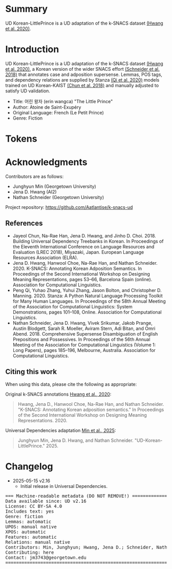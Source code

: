 # Summary

UD Korean-LittlePrince is a UD adaptation of the k-SNACS dataset
[(Hwang et al. 2020)](https://aclanthology.org/2020.dmr-1.6/).

# Introduction

UD Korean-LittlePrince is a UD adaptation of the k-SNACS dataset
[(Hwang et al. 2020)](https://aclanthology.org/2020.dmr-1.6/),
a Korean version of the wider SNACS effort [(Schneider et al. 2018)](https://aclanthology.org/P18-1018/)
that annotates case and adposition supersense.
Lemmas, POS tags, and dependency relations
are supplied by Stanza [(Qi et al. 2020)](https://aclanthology.org/2020.acl-demos.14/)
models trained on UD Korean-KAIST [(Chun et al. 2018)](https://aclanthology.org/L18-1347/)
and manually adjusted to satisfy UD validation.

* Title: 어린 왕자 (erin wangca) "The Little Prince"
* Author: Atoine de Saint-Exupéry
* Original Language: French (Le Petit Prince)
* Genre: Fiction

# Tokens

#

# Acknowledgments

Contributors are as follows:
* Junghyun Min (Georgetown University)
* Jena D. Hwang (AI2)
* Nathan Schneider (Georgetown University)

Project repository: https://github.com/Aatlantise/k-snacs-ud

## References

* Jayeol Chun, Na-Rae Han, Jena D. Hwang, and Jinho D. Choi. 2018. Building Universal Dependency Treebanks in Korean. In Proceedings of the Eleventh International Conference on Language Resources and Evaluation (LREC 2018), Miyazaki, Japan. European Language Resources Association (ELRA).
* Jena D. Hwang, Hanwool Choe, Na-Rae Han, and Nathan Schneider. 2020. K-SNACS: Annotating Korean Adposition Semantics. In Proceedings of the Second International Workshop on Designing Meaning Representations, pages 53–66, Barcelona Spain (online). Association for Computational Linguistics.
* Peng Qi, Yuhao Zhang, Yuhui Zhang, Jason Bolton, and Christopher D. Manning. 2020. Stanza: A Python Natural Language Processing Toolkit for Many Human Languages. In Proceedings of the 58th Annual Meeting of the Association for Computational Linguistics: System Demonstrations, pages 101–108, Online. Association for Computational Linguistics.
* Nathan Schneider, Jena D. Hwang, Vivek Srikumar, Jakob Prange, Austin Blodgett, Sarah R. Moeller, Aviram Stern, Adi Bitan, and Omri Abend. 2018. Comprehensive Supersense Disambiguation of English Prepositions and Possessives. In Proceedings of the 56th Annual Meeting of the Association for Computational Linguistics (Volume 1: Long Papers), pages 185–196, Melbourne, Australia. Association for Computational Linguistics.


## Citing this work
When using this data, please cite the following as appropriate:

Original k-SNACS annotations
[Hwang et al., 2020](https://www.aclweb.org/anthology/2020.dmr-1.6/):
> Hwang, Jena D., Hanwool Choe, Na-Rae Han, and Nathan Schneider. "K-SNACS: Annotating Korean adposition semantics." In Proceedings of the Second International Workshop on Designing Meaning Representations. 2020.

Universal Dependencies adaptation
[Min et al., 2025](https://github.com/UniversalDependencies/UD_Korean-LittlePrince):
> Junghyun Min, Jena D. Hwang, and Nathan Schneider. "UD-Korean-LittlePrince." 2025.

# Changelog

* 2025-05-15 v2.16
  * Initial release in Universal Dependencies.


<pre>
=== Machine-readable metadata (DO NOT REMOVE!) ================================
Data available since: UD v2.16
License: CC BY-SA 4.0
Includes text: yes
Genre: fiction
Lemmas: automatic
UPOS: manual native
XPOS: automatic
Features: automatic
Relations: manual native
Contributors: Min, Junghyun; Hwang, Jena D.; Schneider, Nathan
Contributing: here
Contact: jm3743@georgetown.edu
===============================================================================
</pre>
